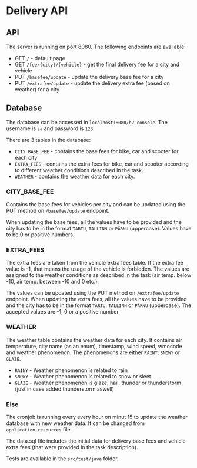 # Delivery API

## API

The server is running on port 8080. The following endpoints are available:

* GET `/` - default page
* GET `/fee/{city}/{vehicle}` - get the final delivery fee for a city and vehicle
* PUT `/basefee/update` - update the delivery base fee for a city
* PUT `/extrafee/update` - update the delivery extra fee (based on weather) for a city

## Database
The database can be accessed in `localhost:8080/h2-console`. The username is `sa` and password is `123`.

There are 3 tables in the database:
* `CITY_BASE_FEE` - contains the base fees for bike, car and scooter for each city
* `EXTRA_FEES` - contains the extra fees for bike, car and scooter according to different weather conditions described in the task.
* `WEATHER` - contains the weather data for each city.


### CITY_BASE_FEE

Contains the base fees for vehicles per city and can be updated using the PUT method on `/basefee/update` endpoint.

When updating the base fees, all the values have to be provided and the city has to be
in the format `TARTU`, `TALLINN` or `PÄRNU` (uppercase). Values have to be 0 or positive numbers.

### EXTRA_FEES

The extra fees are taken from the vehicle extra fees table. If the extra fee value is -1, that means the usage of the vehicle is forbidden.
The values are assigned to the weather conditions as described in the task (air temp. below -10, air temp. between -10 and 0 etc.).

The values can be updated using the PUT method on `/extrafee/update` endpoint.
When updating the extra fees, all the values have to be provided and the city has to be
in the format `TARTU`, `TALLINN` or `PÄRNU` (uppercase).
The accepted values are -1, 0 or a positive number.

### WEATHER
The weather table contains the weather data for each city. It contains air temperature, city name (as an enum), timestamp, wind speed, wmocode and weather phenomenon. The phenomenons are either `RAINY`, `SNOWY` or `GLAZE`.
* `RAINY` - Weather phenomenon is related to rain
* `SNOWY` - Weather phenomenon is related to snow or sleet
* `GLAZE` - Weather phenomenon is glaze, hail, thunder or thunderstorm (just in case added thunderstorm aswell)

### Else

The cronjob is running every every hour on minut 15 to update the weather database with new weather data. It can be changed from `application.resources` file.

The data.sql file includes the initial data for delivery base fees and vehicle extra fees (that were provided in the task description).

Tests are available in the `src/test/java` folder.
